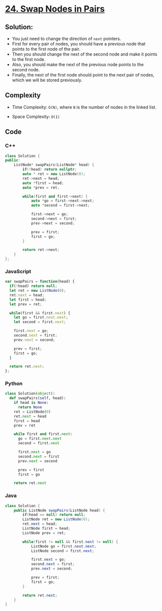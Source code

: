 # [24. Swap Nodes in Pairs](https://leetcode.com/problems/swap-nodes-in-pairs/)

## Solution:
- You just need to change the direction of `next` pointers.
- First for every pair of nodes, you should have a previous node that points to the first node of the pair.
- Then you should change the next of the second node and make it points to the first node.
- Also, you should make the next of the previous node points to the second node.
- Finally, the next of the first node should point to the next pair of nodes, which we will be stored previously.

## Complexity
- Time Complexity: `O(N)`, where `N` is the number of nodes in the linked list.

- Space Complexity: `O(1)`

## Code
### C++
```cpp
class Solution {
public:
    ListNode* swapPairs(ListNode* head) {
        if(!head) return nullptr;
        auto * ret = new ListNode(0);
        ret->next = head;
        auto *first = head;
        auto *prev = ret;

        while(first and first->next) {
            auto *go = first->next->next;
            auto *second = first->next;

            first->next = go;
            second->next = first;
            prev->next = second;

            prev = first;
            first = go;
        }

        return ret->next;
    }
};
```

### JavaScript
```javascript
var swapPairs = function(head) {
  if(!head) return null;
  let ret = new ListNode(0);
  ret.next = head;
  let first = head;
  let prev = ret;

  while(first && first.next) {
    let go = first.next.next;
    let second = first.next;

    first.next = go;
    second.next = first;
    prev.next = second;

    prev = first;
    first = go;
  }

  return ret.next;
};
```

### Python
```python
class Solution(object):
  def swapPairs(self, head):
    if head is None:
      return None
    ret = ListNode(0)
    ret.next = head
    first = head
    prev = ret

    while first and first.next:
      go = first.next.next
      second = first.next

      first.next = go
      second.next = first
      prev.next = second

      prev = first
      first = go

    return ret.next
```

### Java
```java
class Solution {
    public ListNode swapPairs(ListNode head) {
        if(head == null) return null;
        ListNode ret = new ListNode(0);
        ret.next = head;
        ListNode first = head;
        ListNode prev = ret;

        while(first != null && first.next != null) {
            ListNode go = first.next.next;
            ListNode second = first.next;

            first.next = go;
            second.next = first;
            prev.next = second;

            prev = first;
            first = go;
        }

        return ret.next;
    }
}
```